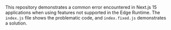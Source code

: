 This repository demonstrates a common error encountered in Next.js 15 applications when using features not supported in the Edge Runtime. The `index.js` file shows the problematic code, and `index.fixed.js` demonstrates a solution.